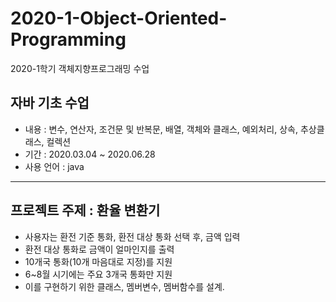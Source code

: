 # 2020-1-Object-Oriented-Programming
2020-1학기 객체지향프로그래밍 수업

## 자바 기초 수업
- 내용 : 변수, 연산자, 조건문 및 반복문, 배열, 객체와 클래스, 예외처리, 상속, 추상클래스, 컬렉션
- 기간 : 2020.03.04 ~ 2020.06.28
- 사용 언어 : java

-----------------------------------------------------------------------------

## 프로젝트 주제 : 환율 변환기
- 사용자는 환전 기준 통화, 환전 대상 통화 선택 후, 금액 입력
- 환전 대상 통화로 금액이 얼마인지를 출력
- 10개국 통화(10개 마음대로 지정)를 지원
- 6~8월 시기에는 주요 3개국 통화만 지원
- 이를 구현하기 위한 클래스, 멤버변수, 멤버함수를 설계.

